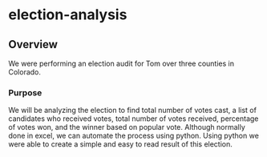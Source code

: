 # election-analysis
## Overview
We were performing an election audit for Tom over three counties in Colorado. 
### Purpose
We will be analyzing the election to find total number of votes cast, a list of candidates who received votes, total number of votes received, percentage of votes won, and the winner based on popular vote. Although normally done in excel, we can automate the process using python. Using python we were able to create a simple and easy to read result of this election. 
